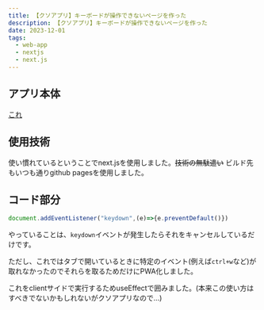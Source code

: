 ```yaml
---
title: 【クソアプリ】キーボードが操作できないページを作った
description: 【クソアプリ】キーボードが操作できないページを作った
date: 2023-12-01
tags: 
  - web-app
  - nextjs
  - next.js
---
```

## アプリ本体

[これ](https://chakkun1121.github.io/block-key-inputs/)

## 使用技術

使い慣れているということでnext.jsを使用しました。~~技術の無駄遣い~~ ビルド先もいつも通りgithub pagesを使用しました。

## コード部分
```js
document.addEventListener("keydown",(e)=>{e.preventDefault()})
```
やっていることは、`keydown`イベントが発生したらそれをキャンセルしているだけです。

ただし、これではタブで開いているときに特定のイベント(例えば`ctrl+w`など)が取れなかったのでそれらを取るためだけにPWA化しました。

これをclientサイドで実行するためuseEffectで囲みました。(本来この使い方はすべきでないかもしれないがクソアプリなので...)

